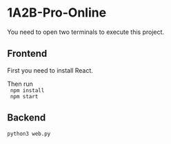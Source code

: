 # 1A2B-Pro-Online

You need to open two terminals to execute this project.

## Frontend

First you need to install React.  

Then run  
``` npm install```  
``` npm start```

## Backend

``` python3 web.py ```
